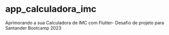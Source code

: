 # app_calculadora_imc

Aprimorando a sua Calculadora de IMC com Flutter- Desafio de projeto para Santander Bootcamp 2023
